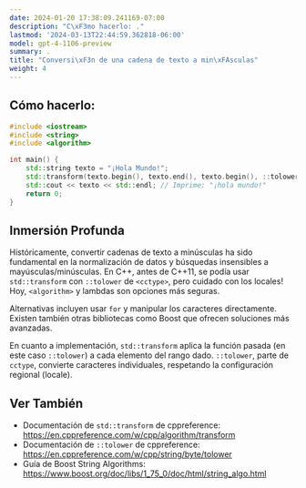 ```yaml
---
date: 2024-01-20 17:38:09.241169-07:00
description: "C\xF3mo hacerlo: ."
lastmod: '2024-03-13T22:44:59.362818-06:00'
model: gpt-4-1106-preview
summary: .
title: "Conversi\xF3n de una cadena de texto a min\xFAsculas"
weight: 4
---
```


## Cómo hacerlo:
```C++
#include <iostream>
#include <string>
#include <algorithm>

int main() {
    std::string texto = "¡Hola Mundo!";
    std::transform(texto.begin(), texto.end(), texto.begin(), ::tolower);
    std::cout << texto << std::endl; // Imprime: "¡hola mundo!"
    return 0;
}
```

## Inmersión Profunda
Históricamente, convertir cadenas de texto a minúsculas ha sido fundamental en la normalización de datos y búsquedas insensibles a mayúsculas/minúsculas. En C++, antes de C++11, se podía usar `std::transform` con `::tolower` de `<cctype>`, pero cuidado con los locales! Hoy, `<algorithm>` y lambdas son opciones más seguras.

Alternativas incluyen usar `for` y manipular los caracteres directamente. Existen también otras bibliotecas como Boost que ofrecen soluciones más avanzadas.

En cuanto a implementación, `std::transform` aplica la función pasada (en este caso `::tolower`) a cada elemento del rango dado. `::tolower`, parte de `cctype`, convierte caracteres individuales, respetando la configuración regional (locale).

## Ver También
- Documentación de `std::transform` de cppreference: https://en.cppreference.com/w/cpp/algorithm/transform
- Documentación de `::tolower` de cppreference: https://en.cppreference.com/w/cpp/string/byte/tolower
- Guía de Boost String Algorithms: https://www.boost.org/doc/libs/1_75_0/doc/html/string_algo.html
